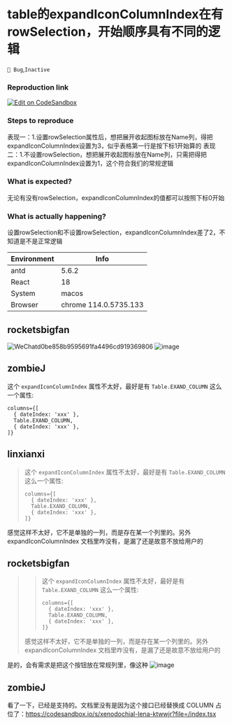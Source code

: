 # table的expandIconColumnIndex在有rowSelection，开始顺序具有不同的逻辑

`🐛 Bug`,`Inactive`

### Reproduction link

[![Edit on CodeSandbox](https://codesandbox.io/static/img/play-codesandbox.svg)](https://codesandbox.io/s/brave-lake-yrwk46?file=/index.js)

### Steps to reproduce

表现一：1.设置rowSelection属性后，想把展开收起图标放在Name列，得把expandIconColumnIndex设置为3，似乎表格第一行是按下标1开始算的
表现二：1.不设置rowSelection，想把展开收起图标放在Name列，只需把得把expandIconColumnIndex设置为1，这个符合我们的常规逻辑

### What is expected?

无论有没有rowSelection，expandIconColumnIndex的值都可以按照下标0开始

### What is actually happening?

设置rowSelection和不设置rowSelection，expandIconColumnIndex差了2，不知道是不是正常逻辑

| Environment | Info                  |
| ----------- | --------------------- |
| antd        | 5.6.2                 |
| React       | 18                    |
| System      | macos                 |
| Browser     | chrome 114.0.5735.133 |

<!-- generated by ant-design-issue-helper. DO NOT REMOVE -->

## rocketsbigfan

![WeChatd0be858b9595691fa4496cd919369806](https://github.com/ant-design/ant-design/assets/20547894/5eb2f78d-51fb-432a-98eb-b0736f6e61f9)
![image](https://github.com/ant-design/ant-design/assets/20547894/851df5b9-3934-420e-8d3c-ca34f5ffaceb)

## zombieJ

这个 `expandIconColumnIndex` 属性不太好，最好是有 `Table.EXAND_COLUMN` 这么一个属性:

```tsx
columns={[
  { dateIndex: 'xxx' },
  Table.EXAND_COLUMN,
  { dateIndex: 'xxx' },
]}
```

## linxianxi

> 这个 `expandIconColumnIndex` 属性不太好，最好是有 `Table.EXAND_COLUMN` 这么一个属性:
>
> ```tsx
> columns={[
>   { dateIndex: 'xxx' },
>   Table.EXAND_COLUMN,
>   { dateIndex: 'xxx' },
> ]}
> ```

感觉这样不太好，它不是单独的一列，而是存在某一个列里的。另外 expandIconColumnIndex 文档里咋没有，是漏了还是故意不放给用户的

## rocketsbigfan

> > 这个 `expandIconColumnIndex` 属性不太好，最好是有 `Table.EXAND_COLUMN` 这么一个属性:
> >
> > ```tsx
> > columns={[
> >   { dateIndex: 'xxx' },
> >   Table.EXAND_COLUMN,
> >   { dateIndex: 'xxx' },
> > ]}
> > ```
>
> 感觉这样不太好，它不是单独的一列，而是存在某一个列里的。另外 expandIconColumnIndex 文档里咋没有，是漏了还是故意不放给用户的

是的，会有需求是把这个按钮放在常规列里，像这种
![image](https://github.com/ant-design/ant-design/assets/20547894/031f19f2-9949-42e1-b1a8-36e057cb0565)

## zombieJ

看了一下，已经是支持的。文档里没有是因为这个接口已经替换成 COLUMN 占位了：https://codesandbox.io/s/xenodochial-lena-ktwwjr?file=/index.tsx
